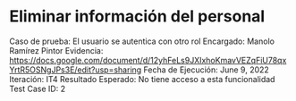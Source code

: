 # Eliminar información del personal

Caso de prueba: El usuario se autentica con otro rol
Encargado: Manolo Ramírez Pintor
Evidencia: https://docs.google.com/document/d/12yhFeLs9JXIxhoKmavVEZqFiU78qxYrtR5OSNgJPs3E/edit?usp=sharing
Fecha de Ejecución: June 9, 2022
Iteración: IT4
Resultado Esperado: No tiene acceso a esta funcionalidad
Test Case ID: 2